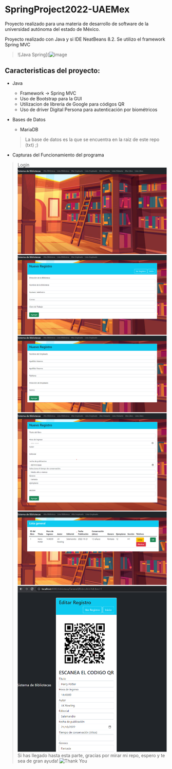 # SpringProject2022-UAEMex
Proyecto realizado para una materia de desarrollo de software de la universidad autónoma del estado de México.

Proyecto realizado con Java y si IDE NeatBeans 8.2.
Se utilizo el framework Spring MVC

> ![Java Spring](![image](https://user-images.githubusercontent.com/89498777/195995768-df7773f3-b630-4abd-8f3d-929f3f41795e.png)

## Caracteristicas del proyecto: 

- Java
  - Framework -> Spring MVC
  - Uso de Bootstrap para la GUI
  - Utilizacion de libreria de Google para códigos QR
  - Uso de driver Digital Persona para autenticación por biométricos
- Bases de Datos
  - MariaDB
   > La base de datos es la que se encuentra en la raiz de este repo (txt) ;)
 
- Capturas del Funcionamiento del programa
> Login
![Pagina Principal](/screnshots/Captura.PNG)
![Captura1](/screnshots/Captura1.PNG)
![Captura2](/screnshots/Captura2.PNG)
![Captura3](/screnshots/Captura3.png)
![Captura4](/screnshots/Captura4.png)
![Captura5](/screnshots/Captura5.png)
  > Si has llegado hasta esta parte, gracias por mirar mi repo, espero y te sea de gran ayuda!
> ![Thank You](https://cloudfront-us-east-1.images.arcpublishing.com/culturacolectiva/CXEJ7EGFWRDPJAJWWQU7RUTOLA.gif)
